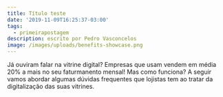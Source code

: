 ```yaml
---
title: Título teste
date: '2019-11-09T16:25:37-03:00'
tags:
  - primeirapostagem
description: escrito por Pedro Vasconcelos
image: /images/uploads/benefits-showcase.png
---
```

Já ouviram falar na vitrine digital? Empresas que usam vendem em média 20% a mais no seu faturmanento mensal! Mas como funciona? A seguir vamos abordar algumas dúvidas frequentes que lojistas tem ao tratar da digitalização das suas vitrines.
